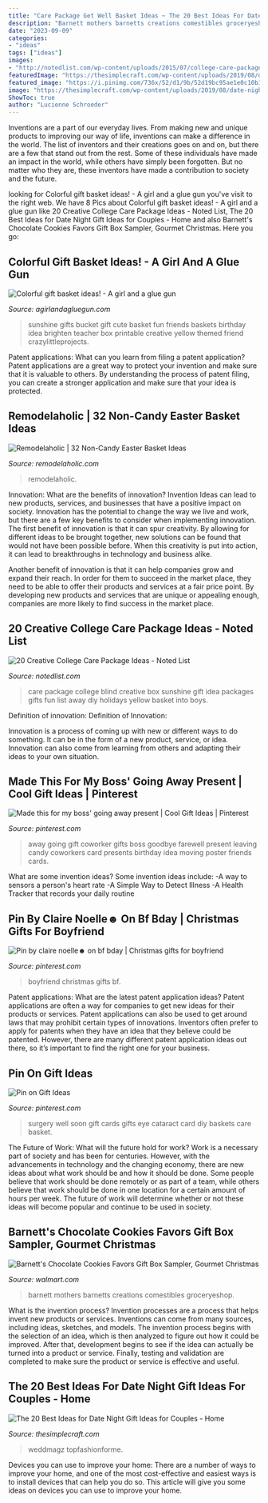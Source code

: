 ```yaml
---
title: "Care Package Get Well Basket Ideas ~ The 20 Best Ideas For Date Night Gift Ideas For Couples"
description: "Barnett mothers barnetts creations comestibles groceryeshop"
date: "2023-09-09"
categories:
- "ideas"
tags: ["ideas"]
images:
- "http://notedlist.com/wp-content/uploads/2015/07/college-care-package/19-college-care-package-ideas.jpg"
featuredImage: "https://thesimplecraft.com/wp-content/uploads/2019/08/date-night-gift-ideas-for-couples-best-of-best-25-date-night-basket-ideas-on-pinterest-of-date-night-gift-ideas-for-couples.jpg"
featured_image: "https://i.pinimg.com/736x/52/d1/9b/52d19bc95ae1e0c10b1cb245d2abc8b1--surgery-gift-basket-get-well-soon-gift-ideas-after-surgery.jpg"
image: "https://thesimplecraft.com/wp-content/uploads/2019/08/date-night-gift-ideas-for-couples-best-of-best-25-date-night-basket-ideas-on-pinterest-of-date-night-gift-ideas-for-couples.jpg"
ShowToc: true
author: "Lucienne Schroeder"
---
```



Inventions are a part of our everyday lives. From making new and unique products to improving our way of life, inventions can make a difference in the world. The list of inventors and their creations goes on and on, but there are a few that stand out from the rest. Some of these individuals have made an impact in the world, while others have simply been forgotten. But no matter who they are, these inventors have made a contribution to society and the future.

	

		
looking for Colorful gift basket ideas! - A girl and a glue gun you've visit to the right web. We have 8 Pics about Colorful gift basket ideas! - A girl and a glue gun like 20 Creative College Care Package Ideas - Noted List, The 20 Best Ideas for Date Night Gift Ideas for Couples - Home and also Barnett&#039;s Chocolate Cookies Favors Gift Box Sampler, Gourmet Christmas. Here you go:
		
    
## Colorful Gift Basket Ideas! - A Girl And A Glue Gun

<img loading=lazy src="https://www.agirlandagluegun.com/wp-content/uploads/2016/01/ba09b84025c4f57c41463c50a395ef83.jpg" onerror="this.onerror=null;this.src='https://tse4.mm.bing.net/th?id=OIP.bR_jFee1XvxYyOmIfFj2NwHaLE&amp;pid=15.1';" alt="Colorful gift basket ideas! - A girl and a glue gun">

_Source: agirlandagluegun.com_

>sunshine gifts bucket gift cute basket fun friends baskets birthday idea brighten teacher box printable creative yellow themed friend crazylittleprojects. 

	

Patent applications: What can you learn from filing a patent application?
Patent applications are a great way to protect your invention and make sure that it is valuable to others. By understanding the process of patent filing, you can create a stronger application and make sure that your idea is protected.

    
## Remodelaholic | 32 Non-Candy Easter Basket Ideas

<img loading=lazy src="https://www.remodelaholic.com/wp-content/uploads/2015/03/iStock_000059662886_Large.jpg" onerror="this.onerror=null;this.src='https://tse2.mm.bing.net/th?id=OIP.XoUn1G5K51AINJAuN0hZZgHaLH&amp;pid=15.1';" alt="Remodelaholic | 32 Non-Candy Easter Basket Ideas">

_Source: remodelaholic.com_

>remodelaholic. 

	

Innovation: What are the benefits of innovation?
Invention Ideas can lead to new products, services, and businesses that have a positive impact on society. Innovation has the potential to change the way we live and work, but there are a few key benefits to consider when implementing innovation. 
The first benefit of innovation is that it can spur creativity. By allowing for different ideas to be brought together, new solutions can be found that would not have been possible before. When this creativity is put into action, it can lead to breakthroughs in technology and business alike. 

Another benefit of innovation is that it can help companies grow and expand their reach. In order for them to succeed in the market place, they need to be able to offer their products and services at a fair price point. By developing new products and services that are unique or appealing enough, companies are more likely to find success in the market place.

    
## 20 Creative College Care Package Ideas - Noted List

<img loading=lazy src="http://notedlist.com/wp-content/uploads/2015/07/college-care-package/19-college-care-package-ideas.jpg" onerror="this.onerror=null;this.src='https://tse2.mm.bing.net/th?id=OIP._YEmoVgqECotgGGZj9IBswHaLH&amp;pid=15.1';" alt="20 Creative College Care Package Ideas - Noted List">

_Source: notedlist.com_

>care package college blind creative box sunshine gift idea packages gifts fun list away diy holidays yellow basket into boys. 

	

Definition of innovation:
Definition of Innovation: 

Innovation is a process of coming up with new or different ways to do something. It can be in the form of a new product, service, or idea. Innovation can also come from learning from others and adapting their ideas to your own situation.

    
## Made This For My Boss&#039; Going Away Present | Cool Gift Ideas | Pinterest

<img loading=lazy src="https://s-media-cache-ak0.pinimg.com/736x/54/96/66/549666a55a99ea0f7c8be3befcc4c40a.jpg" onerror="this.onerror=null;this.src='https://tse2.mm.bing.net/th?id=OIP.LYhEFZH93ZkB2mnxwNEvswHaP-&amp;pid=15.1';" alt="Made this for my boss&#039; going away present | Cool Gift Ideas | Pinterest">

_Source: pinterest.com_

>away going gift coworker gifts boss goodbye farewell present leaving candy coworkers card presents birthday idea moving poster friends cards. 

	

What are some invention ideas?
Some invention ideas include:
-A way to sensors a person's heart rate 
-A Simple Way to Detect Illness 
-A Health Tracker that records your daily routine

    
## Pin By Claire Noelle☻ On Bf Bday | Christmas Gifts For Boyfriend

<img loading=lazy src="https://i.pinimg.com/736x/e2/f8/51/e2f8510ea65bbdf9e7415600d2765af3.jpg" onerror="this.onerror=null;this.src='https://tse3.mm.bing.net/th?id=OIP.1PLuHH3S0Jn_2XFMTS6GrQHaNK&amp;pid=15.1';" alt="Pin by claire noelle☻ on bf bday | Christmas gifts for boyfriend">

_Source: pinterest.com_

>boyfriend christmas gifts bf. 

	

Patent applications: What are the latest patent application ideas?
Patent applications are often a way for companies to get new ideas for their products or services. Patent applications can also be used to get around laws that may prohibit certain types of innovations. 
Inventors often prefer to apply for patents when they have an idea that they believe could be patented. However, there are many different patent application ideas out there, so it’s important to find the right one for your business.

    
## Pin On Gift Ideas

<img loading=lazy src="https://i.pinimg.com/736x/52/d1/9b/52d19bc95ae1e0c10b1cb245d2abc8b1--surgery-gift-basket-get-well-soon-gift-ideas-after-surgery.jpg" onerror="this.onerror=null;this.src='https://tse3.mm.bing.net/th?id=OIP.ohw08_iif68VzVpO444jBwAAAA&amp;pid=15.1';" alt="Pin on Gift Ideas">

_Source: pinterest.com_

>surgery well soon gift cards gifts eye cataract card diy baskets care basket. 

	

The Future of Work: What will the future hold for work?
Work is a necessary part of society and has been for centuries. However, with the advancements in technology and the changing economy, there are new ideas about what work should be and how it should be done. Some people believe that work should be done remotely or as part of a team, while others believe that work should be done in one location for a certain amount of hours per week. The future of work will determine whether or not these ideas will become popular and continue to be used in society.

    
## Barnett&#039;s Chocolate Cookies Favors Gift Box Sampler, Gourmet Christmas

<img loading=lazy src="https://i5.walmartimages.com/asr/a8213e87-96a4-407f-a3af-34986111a4f9.2f4f56436bf28173ca78c04a3509a65a.jpeg" onerror="this.onerror=null;this.src='https://tse1.mm.bing.net/th?id=OIP.8EIyWjf15Kob7fkpqC79DAHaHa&amp;pid=15.1';" alt="Barnett&#039;s Chocolate Cookies Favors Gift Box Sampler, Gourmet Christmas">

_Source: walmart.com_

>barnett mothers barnetts creations comestibles groceryeshop. 

	

What is the invention process?
Invention processes are a process that helps invent new products or services. Inventions can come from many sources, including ideas, sketches, and models. The invention process begins with the selection of an idea, which is then analyzed to figure out how it could be improved. After that, development begins to see if the idea can actually be turned into a product or service. Finally, testing and validation are completed to make sure the product or service is effective and useful.

    
## The 20 Best Ideas For Date Night Gift Ideas For Couples - Home

<img loading=lazy src="https://thesimplecraft.com/wp-content/uploads/2019/08/date-night-gift-ideas-for-couples-best-of-best-25-date-night-basket-ideas-on-pinterest-of-date-night-gift-ideas-for-couples.jpg" onerror="this.onerror=null;this.src='https://tse1.mm.bing.net/th?id=OIP.huiCPCDXKlxIAsQBEJh0SAHaLH&amp;pid=15.1';" alt="The 20 Best Ideas for Date Night Gift Ideas for Couples - Home">

_Source: thesimplecraft.com_

>weddmagz topfashionforme. 

	

Devices you can use to improve your home:
There are a number of ways to improve your home, and one of the most cost-effective and easiest ways is to install devices that can help you do so. This article will give you some ideas on devices you can use to improve your home.

